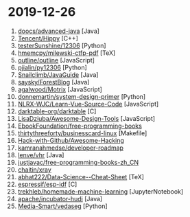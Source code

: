 # 2019-12-26

1. [doocs/advanced-java](https://github.com/doocs/advanced-java "😮 互联网 Java 工程师进阶知识完全扫盲：涵盖高并发、分布式、高可用、微服务、海量数据处理等领域知识，后端同学必看，前端同学也可学习") [Java]
2. [Tencent/Hippy](https://github.com/Tencent/Hippy "A cross platform framework designed for Web developer. Introduction video - https://v.qq.com/x/page/i3038urj2mt.html") [C++]
3. [testerSunshine/12306](https://github.com/testerSunshine/12306 "12306智能刷票，订票") [Python]
4. [hmemcpy/milewski-ctfp-pdf](https://github.com/hmemcpy/milewski-ctfp-pdf "Bartosz Milewski's 'Category Theory for Programmers' unofficial PDF and LaTeX source") [TeX]
5. [outline/outline](https://github.com/outline/outline "The fastest wiki and knowledge base for growing teams. Beautiful, feature rich, markdown compatible and open source.") [JavaScript]
6. [pjialin/py12306](https://github.com/pjialin/py12306 "🚂 12306 购票助手，支持集群，多账号，多任务购票以及 Web 页面管理") [Python]
7. [Snailclimb/JavaGuide](https://github.com/Snailclimb/JavaGuide "【Java学习+面试指南】 一份涵盖大部分Java程序员所需要掌握的核心知识。") [Java]
8. [saysky/ForestBlog](https://github.com/saysky/ForestBlog "一个简单漂亮的SSM(Spring+SpringMVC+Mybatis)博客系统") [Java]
9. [agalwood/Motrix](https://github.com/agalwood/Motrix "A full-featured download manager.") [JavaScript]
10. [donnemartin/system-design-primer](https://github.com/donnemartin/system-design-primer "Learn how to design large-scale systems. Prep for the system design interview. Includes Anki flashcards.") [Python]
11. [NLRX-WJC/Learn-Vue-Source-Code](https://github.com/NLRX-WJC/Learn-Vue-Source-Code "👍 👍逐行剖析Vue.js源码 在线阅读地址https://nlrx-wjc.github.io/Learn-Vue-Source-Code/") [JavaScript]
12. [darktable-org/darktable](https://github.com/darktable-org/darktable "darktable is an open source photography workflow application and raw developer") [C]
13. [LisaDziuba/Awesome-Design-Tools](https://github.com/LisaDziuba/Awesome-Design-Tools "The best design tools and plugins for everything 👉") [JavaScript]
14. [EbookFoundation/free-programming-books](https://github.com/EbookFoundation/free-programming-books "📚 Freely available programming books") 
15. [thirtythreeforty/businesscard-linux](https://github.com/thirtythreeforty/businesscard-linux "A Buildroot distribution small enough to run on a business card") [Makefile]
16. [Hack-with-Github/Awesome-Hacking](https://github.com/Hack-with-Github/Awesome-Hacking "A collection of various awesome lists for hackers, pentesters and security researchers") 
17. [kamranahmedse/developer-roadmap](https://github.com/kamranahmedse/developer-roadmap "Roadmap to becoming a web developer in 2019") 
18. [lenve/vhr](https://github.com/lenve/vhr "微人事是一个前后端分离的人力资源管理系统，项目采用SpringBoot+Vue开发。") [Java]
19. [justjavac/free-programming-books-zh_CN](https://github.com/justjavac/free-programming-books-zh_CN "📚 免费的计算机编程类中文书籍，欢迎投稿") 
20. [chaitin/xray](https://github.com/chaitin/xray "一款完善的安全评估工具，支持常见 web 安全问题扫描和自定义 poc | 使用之前务必先阅读文档") 
21. [abhat222/Data-Science--Cheat-Sheet](https://github.com/abhat222/Data-Science--Cheat-Sheet "Cheat Sheets") [TeX]
22. [espressif/esp-idf](https://github.com/espressif/esp-idf "Espressif IoT Development Framework. Official development framework for ESP32.") [C]
23. [trekhleb/homemade-machine-learning](https://github.com/trekhleb/homemade-machine-learning "🤖 Python examples of popular machine learning algorithms with interactive Jupyter demos and math being explained") [JupyterNotebook]
24. [apache/incubator-hudi](https://github.com/apache/incubator-hudi "Upserts And Incremental Processing on Big Data") [Java]
25. [Media-Smart/vedaseg](https://github.com/Media-Smart/vedaseg "A semantic segmentation toolbox based on pytorch") [Python]

